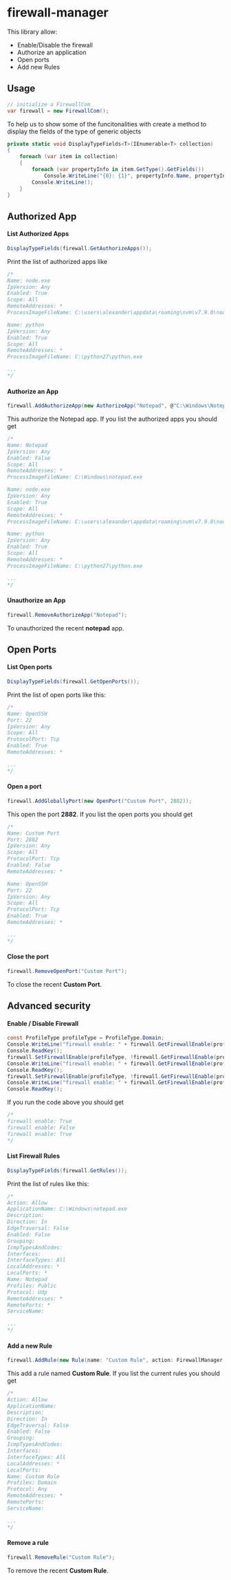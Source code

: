 # firewall-manager
This library allow:
* Enable/Disable the firewall
* Authorize an application
* Open ports
* Add new Rules

## Usage
```c#
// initialize a FirewallCom
var firewall = new FirewallCom();
```

To help us to show some of the funcitonalities with create a method to display the fields of the type of generic objects
```c#
private static void DisplayTypeFields<T>(IEnumerable<T> collection)
{
    foreach (var item in collection)
    {
        foreach (var propertyInfo in item.GetType().GetFields())
            Console.WriteLine("{0}: {1}", propertyInfo.Name, propertyInfo.GetValue(item));
        Console.WriteLine();
    }
}
```

## Authorized App

#### List Authorized Apps
```c#
DisplayTypeFields(firewall.GetAuthorizeApps());
```

Print the list of authorized apps like
```c#
/*
Name: node.exe
IpVersion: Any
Enabled: True
Scope: All
RemoteAddresses: *
ProcessImageFileName: C:\users\alexander\appdata\roaming\nvm\v7.9.0\node.exe

Name: python
IpVersion: Any
Enabled: True
Scope: All
RemoteAddresses: *
ProcessImageFileName: C:\python27\python.exe

...
*/
```

#### Authorize an App
```c#
firewall.AddAuthorizeApp(new AuthorizeApp("Notepad", @"C:\Windows\Notepad.exe"));
```

This authorize the Notepad app. If you list the authorized apps you should get
```c#
/*
Name: Notepad
IpVersion: Any
Enabled: False
Scope: All
RemoteAddresses: *
ProcessImageFileName: C:\Windows\notepad.exe

Name: node.exe
IpVersion: Any
Enabled: True
Scope: All
RemoteAddresses: *
ProcessImageFileName: C:\users\alexander\appdata\roaming\nvm\v7.9.0\node.exe

Name: python
IpVersion: Any
Enabled: True
Scope: All
RemoteAddresses: *
ProcessImageFileName: C:\python27\python.exe

...
*/
```

#### Unauthorize an App
```c#
firewall.RemoveAuthorizeApp("Notepad");
```
To unauthorized the recent **notepad** app.

## Open Ports

#### List Open ports
```c#
DisplayTypeFields(firewall.GetOpenPorts());
```

Print the list of open ports like this:
```c#
/*
Name: OpenSSH
Port: 22
IpVersion: Any
Scope: All
ProtocolPort: Tcp
Enabled: True
RemoteAddresses: *

...
*/
```


#### Open a port
```c#
firewall.AddGloballyPort(new OpenPort("Custom Port", 2882));
```

This open the port **2882**. If you list the open ports you should get
```c#
/*
Name: Custom Port
Port: 2882
IpVersion: Any
Scope: All
ProtocolPort: Tcp
Enabled: False
RemoteAddresses: *

Name: OpenSSH
Port: 22
IpVersion: Any
Scope: All
ProtocolPort: Tcp
Enabled: True
RemoteAddresses: *

...
*/
```

#### Close the port
```c#
firewall.RemoveOpenPort("Custom Port");
```
To close the recent **Custom Port**.


## Advanced security

#### Enable / Disable Firewall
```c#
const ProfileType profileType = ProfileType.Domain;
Console.WriteLine("firewall enable: " + firewall.GetFirewallEnable(profileType));
Console.ReadKey();
firewall.SetFirewallEnable(profileType, !firewall.GetFirewallEnable(profileType));  // change the firewall status
Console.WriteLine("firewall enable: " + firewall.GetFirewallEnable(profileType));
Console.ReadKey();
firewall.SetFirewallEnable(profileType, !firewall.GetFirewallEnable(profileType));  // change the firewall status
Console.WriteLine("firewall enable: " + firewall.GetFirewallEnable(profileType));
Console.ReadKey();
```
If you run the code above you should get
```c#
/*
firewall enable: True
firewall enable: False
firewall enable: True
*/
```

#### List Firewall Rules
```c#
DisplayTypeFields(firewall.GetRules());
```

Print the list of rules like this:
```c#
/*
Action: Allow
ApplicationName: C:\Windows\notepad.exe
Description:
Direction: In
EdgeTraversal: False
Enabled: False
Grouping:
IcmpTypesAndCodes:
Interfaces:
InterfaceTypes: All
LocalAddresses: *
LocalPorts: *
Name: Notepad
Profiles: Public
Protocol: Udp
RemoteAddresses: *
RemotePorts: *
ServiceName:

...
*/
```

#### Add a new Rule
```c#
firewall.AddRule(new Rule(name: "Custom Rule", action: FirewallManager.Action.Allow));
```

This add a rule named **Custom Rule**. If you list the current rules you should get
```c#
/*
Action: Allow
ApplicationName:
Description:
Direction: In
EdgeTraversal: False
Enabled: False
Grouping:
IcmpTypesAndCodes:
Interfaces:
InterfaceTypes: All
LocalAddresses: *
LocalPorts:
Name: Custom Rule
Profiles: Domain
Protocol: Any
RemoteAddresses: *
RemotePorts:
ServiceName:

...
*/
```

#### Remove a rule
```c#
firewall.RemoveRule("Custom Rule");
```
To remove the recent **Custom Rule**.
